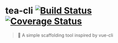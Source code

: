 # tea-cli [![Build Status](https://www.travis-ci.org/zhw2590582/tea-cli.svg?branch=master)](https://www.travis-ci.org/zhw2590582/tea-cli) [![Coverage Status](https://coveralls.io/repos/github/zhw2590582/tea-cli/badge.svg?branch=master)](https://coveralls.io/github/zhw2590582/tea-cli?branch=master)
> 🍵 A simple scaffolding tool inspired by vue-cli
